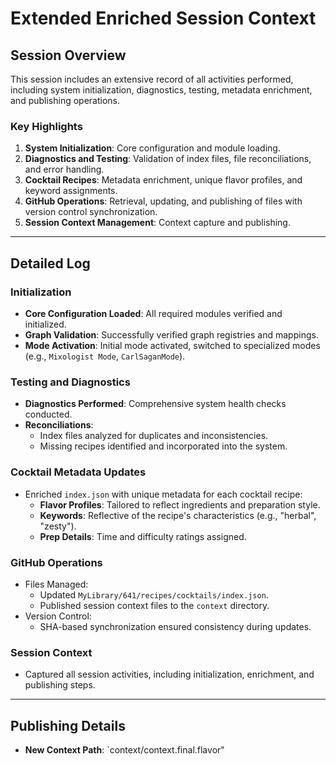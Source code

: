 
# Extended Enriched Session Context

## Session Overview
This session includes an extensive record of all activities performed, including system initialization, diagnostics, testing, metadata enrichment, and publishing operations.

### Key Highlights
1. **System Initialization**: Core configuration and module loading.
2. **Diagnostics and Testing**: Validation of index files, file reconciliations, and error handling.
3. **Cocktail Recipes**: Metadata enrichment, unique flavor profiles, and keyword assignments.
4. **GitHub Operations**: Retrieval, updating, and publishing of files with version control synchronization.
5. **Session Context Management**: Context capture and publishing.

---

## Detailed Log

### Initialization
- **Core Configuration Loaded**: All required modules verified and initialized.
- **Graph Validation**: Successfully verified graph registries and mappings.
- **Mode Activation**: Initial mode activated, switched to specialized modes (e.g., `Mixologist Mode`, `CarlSaganMode`).

### Testing and Diagnostics
- **Diagnostics Performed**: Comprehensive system health checks conducted.
- **Reconciliations**:
  - Index files analyzed for duplicates and inconsistencies.
  - Missing recipes identified and incorporated into the system.

### Cocktail Metadata Updates
- Enriched `index.json` with unique metadata for each cocktail recipe:
  - **Flavor Profiles**: Tailored to reflect ingredients and preparation style.
  - **Keywords**: Reflective of the recipe's characteristics (e.g., "herbal", "zesty").
  - **Prep Details**: Time and difficulty ratings assigned.

### GitHub Operations
- Files Managed:
  - Updated `MyLibrary/641/recipes/cocktails/index.json`.
  - Published session context files to the `context` directory.
- Version Control:
  - SHA-based synchronization ensured consistency during updates.

### Session Context
- Captured all session activities, including initialization, enrichment, and publishing steps.

---

## Publishing Details
- **New Context Path**: `context/context.final.flavor"
